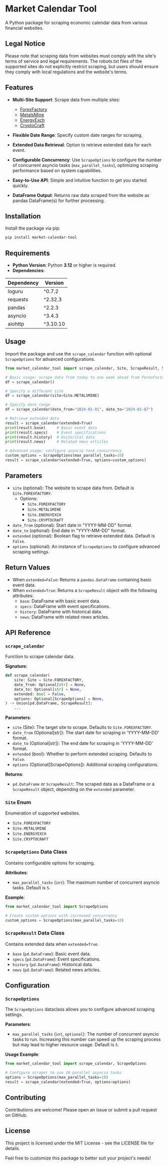 # Market Calendar Tool

A Python package for scraping economic calendar data from various financial websites.

## Legal Notice

Please note that scraping data from websites must comply with the site's terms of service and legal requirements. The robots.txt files of the supported sites do not explicitly restrict scraping, but users should ensure they comply with local regulations and the website's terms.

## Features

- **Multi-Site Support**: Scrape data from multiple sites:
  - [ForexFactory](https://www.forexfactory.com/calendar)
  - [MetalsMine](https://www.metalsmine.com/calendar)
  - [EnergyExch](https://www.energyexch.com/calendar)
  - [CryptoCraft](https://www.cryptocraft.com/calendar)

- **Flexible Date Range**: Specify custom date ranges for scraping.
- **Extended Data Retrieval**: Option to retrieve extended data for each event.
- **Configurable Concurrency**: Use `ScrapeOptions` to configure the number of concurrent asyncio tasks (`max_parallel_tasks`), optimizing scraping performance based on system capabilities.
- **Easy-to-Use API**: Simple and intuitive function to get you started quickly.
- **DataFrame Output**: Returns raw data scraped from the website as pandas DataFrame(s) for further processing.

## Installation

Install the package via pip:

```bash
pip install market-calendar-tool
```

## Requirements

- **Python Version**: Python **3.12** or higher is required.
- **Dependencies**:

| Dependency | Version |
|------------|---------|
| loguru     | ^0.7.2  |
| requests   | ^2.32.3 |
| pandas     | ^2.2.3  |
| asyncio    | ^3.4.3  |
| aiohttp    | ^3.10.10 |

## Usage

Import the package and use the `scrape_calendar` function with optional `ScrapeOptions` for advanced configurations.

```python
from market_calendar_tool import scrape_calendar, Site, ScrapeResult, ScrapeOptions

# Basic usage: scrape data from today to one week ahead from ForexFactory
df = scrape_calendar()

# Specify a different site
df = scrape_calendar(site=Site.METALSMINE)

# Specify date range
df = scrape_calendar(date_from="2024-01-01", date_to="2024-01-07")

# Retrieve extended data
result = scrape_calendar(extended=True)
print(result.base)     # Basic event data
print(result.specs)    # Event specifications
print(result.history)  # Historical data
print(result.news)     # Related news articles

# Advanced usage: configure asyncio task concurrency
custom_options = ScrapeOptions(max_parallel_tasks=10)
result = scrape_calendar(extended=True, options=custom_options)
```

## Parameters

- `site` (optional): The website to scrape data from. Default is `Site.FOREXFACTORY`.
  - Options:
    - `Site.FOREXFACTORY`
    - `Site.METALSMINE`
    - `Site.ENERGYEXCH`
    - `Site.CRYPTOCRAFT`
- `date_from` (optional): Start date in "YYYY-MM-DD" format.
- `date_to` (optional): End date in "YYYY-MM-DD" format.
- `extended` (optional): Boolean flag to retrieve extended data. Default is `False`.
- `options` (optional): An instance of `ScrapeOptions` to configure advanced scraping settings.

## Return Values

- When `extended=False`: Returns a `pandas.DataFrame` containing basic event data.
- When `extended=True`: Returns a `ScrapeResult` object with the following attributes:
  - `base`: DataFrame with basic event data.
  - `specs`: DataFrame with event specifications.
  - `history`: DataFrame with historical data.
  - `news`: DataFrame with related news articles.

## API Reference

### `scrape_calendar`

Function to scrape calendar data.

**Signature:**

```python
def scrape_calendar(
    site: Site = Site.FOREXFACTORY,
    date_from: Optional[str] = None,
    date_to: Optional[str] = None,
    extended: bool = False,
    options: Optional[ScrapeOptions] = None,
) -> Union[pd.DataFrame, ScrapeResult]:
    ...
```

**Parameters**:

- `site` (Site): The target site to scrape. Defaults to `Site.FOREXFACTORY`.
- `date_from` (Optional[str]): The start date for scraping in 'YYYY-MM-DD' format.
- `date_to` (Optional[str]): The end date for scraping in 'YYYY-MM-DD' format.
- `extended` (bool): Whether to perform extended scraping. Defaults to `False`.
- `options` (Optional[ScrapeOptions]): Additional scraping configurations.

**Returns**:

- `pd.DataFrame` or `ScrapeResult`: The scraped data as a DataFrame or a `ScrapeResult` object, depending on the `extended` parameter.

### `Site` Enum

Enumeration of supported websites.

- `Site.FOREXFACTORY`
- `Site.METALSMINE`
- `Site.ENERGYEXCH`
- `Site.CRYPTOCRAFT`

### `ScrapeOptions` Data Class

Contains configurable options for scraping.

**Attributes**:

- `max_parallel_tasks` (`int`): The maximum number of concurrent asyncio tasks. Default is `5`.

**Example**:

```python
from market_calendar_tool import ScrapeOptions

# Create custom options with increased concurrency
custom_options = ScrapeOptions(max_parallel_tasks=10)
```

### `ScrapeResult` Data Class

Contains extended data when `extended=True`.

- `base` (`pd.DataFrame`): Basic event data.
- `specs` (`pd.DataFrame`): Event specifications.
- `history` (`pd.DataFrame`): Historical data.
- `news` (`pd.DataFrame`): Related news articles.

## Configuration

### `ScrapeOptions`

The `ScrapeOptions` dataclass allows you to configure advanced scraping settings.

**Parameters**:

- `max_parallel_tasks` (`int`, `optional`): The number of concurrent asyncio tasks to run. Increasing this number can speed up the scraping process but may lead to higher resource usage. Default is `5`.

**Usage Example**:

```python
from market_calendar_tool import scrape_calendar, ScrapeOptions

# Configure scraper to use 10 parallel asyncio tasks
options = ScrapeOptions(max_parallel_tasks=10)
result = scrape_calendar(extended=True, options=options)
```

## Contributing

Contributions are welcome! Please open an issue or submit a pull request on GitHub.

## License

This project is licensed under the MIT License - see the LICENSE file for details.

Feel free to customize this package to better suit your project's needs!
